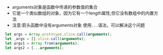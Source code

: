 + arguments对象是函数中传递的参数值的集合
+ 它是一个类似数组的对象，因为它有一个length属性,但它没有数组中的内置方法
+ 注意:箭头函数中没有arguments对象 使用`...`语法，可以解决这个问题
```js
let args = Array.prototype.slice.call(arguments);
let _args = [].slice.call(arguments);
let args1 = Array.from(arguments);
let args2 = [...arguments];
```